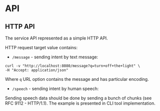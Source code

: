 # API

## HTTP API

The service API represented as a simple HTTP API.

HTTP request target value contains:
* `/message` - sending intent by text message:
```
curl -v "http://localhost:8080/message?q=turn+off+the+light" \
-H "Accept: application/json"
```
Where `q` URL option contains the message and has particular encoding.

* `/speech` - sending intent by human speech:

Sending speech data should be done by sending a bunch of chunks (see RFC 9112 - HTTP/1.1).
The example is presented in CLI tool implementation. 